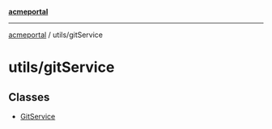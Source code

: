 [**acmeportal**](../../README.md)

***

[acmeportal](../../README.md) / utils/gitService

# utils/gitService

## Classes

- [GitService](classes/GitService.md)
